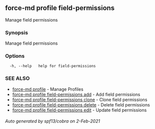 ## force-md profile field-permissions

Manage field permissions

### Synopsis

Manage field permissions

### Options

```
  -h, --help   help for field-permissions
```

### SEE ALSO

* [force-md profile](force-md_profile.md)	 - Manage Profiles
* [force-md profile field-permissions add](force-md_profile_field-permissions_add.md)	 - Add field permissions
* [force-md profile field-permissions clone](force-md_profile_field-permissions_clone.md)	 - Clone field permissions
* [force-md profile field-permissions delete](force-md_profile_field-permissions_delete.md)	 - Delete field permissions
* [force-md profile field-permissions edit](force-md_profile_field-permissions_edit.md)	 - Update field permissions

###### Auto generated by spf13/cobra on 2-Feb-2021
